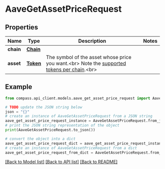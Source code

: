 # AaveGetAssetPriceRequest


## Properties

Name | Type | Description | Notes
------------ | ------------- | ------------- | -------------
**chain** | [**Chain**](Chain.md) |  | 
**asset** | [**Token**](Token.md) | The symbol of the asset whose price you want.&lt;br&gt; Note the [supported tokens per chain](/#/#token-table).&lt;br&gt; | 

## Example

```python
from compass.api_client.models.aave_get_asset_price_request import AaveGetAssetPriceRequest

# TODO update the JSON string below
json = "{}"
# create an instance of AaveGetAssetPriceRequest from a JSON string
aave_get_asset_price_request_instance = AaveGetAssetPriceRequest.from_json(json)
# print the JSON string representation of the object
print(AaveGetAssetPriceRequest.to_json())

# convert the object into a dict
aave_get_asset_price_request_dict = aave_get_asset_price_request_instance.to_dict()
# create an instance of AaveGetAssetPriceRequest from a dict
aave_get_asset_price_request_from_dict = AaveGetAssetPriceRequest.from_dict(aave_get_asset_price_request_dict)
```
[[Back to Model list]](../README.md#documentation-for-models) [[Back to API list]](../README.md#documentation-for-api-endpoints) [[Back to README]](../README.md)


